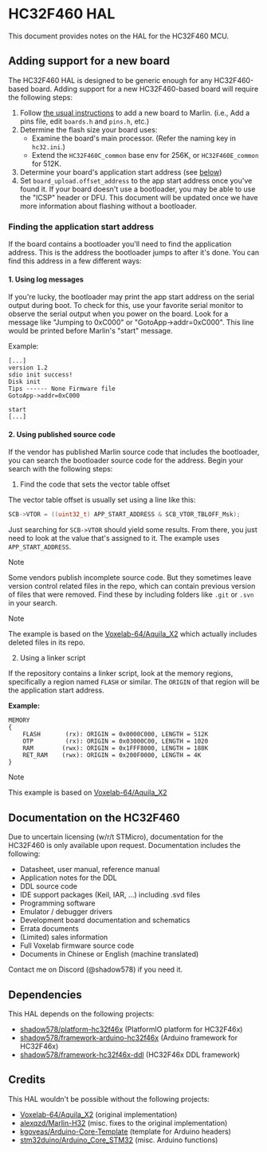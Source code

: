 # HC32F460 HAL

This document provides notes on the HAL for the HC32F460 MCU.

## Adding support for a new board

The HC32F460 HAL is designed to be generic enough for any HC32F460-based board. Adding support for a new HC32F460-based board will require the following steps:

1. Follow [the usual instructions](https://marlinfw.org/docs/development/boards.html#adding-a-new-board) to add a new board to Marlin. (i.e., Add a pins file, edit `boards.h` and `pins.h`, etc.)
2. Determine the flash size your board uses:
   - Examine the board's main processor. (Refer the naming key in `hc32.ini`.)
   - Extend the `HC32F460C_common` base env for 256K, or `HC32F460E_common` for 512K.
3. Determine your board's application start address (see [below](#finding-the-application-start-address))
4. Set `board_upload.offset_address` to the app start address once you've found it. If your board doesn't use a bootloader, you may be able to use the "ICSP" header or DFU. This document will be updated once we have more information about flashing without a bootloader.

### Finding the application start address

If the board contains a bootloader you'll need to find the application address. This is the address the bootloader jumps to after it's done. You can find this address in a few different ways:

#### 1. Using log messages

If you're lucky, the bootloader may print the app start address on the serial output during boot. To check for this, use your favorite serial monitor to observe the serial output when you power on the board. Look for a message like "Jumping to 0xC000" or "GotoApp->addr=0xC000". This line would be printed before Marlin's "start" message.

Example:

```
[...]
version 1.2
sdio init success!
Disk init
Tips ------ None Firmware file
GotoApp->addr=0xC000

start
[...]
```

#### 2. Using published source code

If the vendor has published Marlin source code that includes the bootloader, you can search the bootloader source code for the address. Begin your search with the following steps:

1. Find the code that sets the vector table offset

The vector table offset is usually set using a line like this:

```c
SCB->VTOR = ((uint32_t) APP_START_ADDRESS & SCB_VTOR_TBLOFF_Msk);
```

Just searching for `SCB->VTOR` should yield some results. From there, you just need to look at the value that's assigned to it. The example uses `APP_START_ADDRESS`.

> [!NOTE]
> Some vendors publish incomplete source code. But they sometimes leave version control related files in the repo, which can contain previous version of files that were removed. Find these by including folders like `.git` or `.svn` in your search.

> [!NOTE]
> The example is based on the [Voxelab-64/Aquila_X2](https://github.com/Voxelab-64/Aquila_X2/blob/d1f23adf96920996b979bc31023d1dce236d05db/firmware/Sources/.svn/pristine/ec/ec82bcb480b511906bc3e6658450e3a803ab9813.svn-base#L96) which actually includes deleted files in its repo.

2. Using a linker script

If the repository contains a linker script, look at the memory regions, specifically a region named `FLASH` or similar. The `ORIGIN` of that region will be the application start address.

**Example:**

```ld
MEMORY
{
    FLASH       (rx): ORIGIN = 0x0000C000, LENGTH = 512K
    OTP         (rx): ORIGIN = 0x03000C00, LENGTH = 1020
    RAM        (rwx): ORIGIN = 0x1FFF8000, LENGTH = 188K
    RET_RAM    (rwx): ORIGIN = 0x200F0000, LENGTH = 4K
}
```

> [!NOTE]
> This example is based on [Voxelab-64/Aquila_X2](https://github.com/Voxelab-64/Aquila_X2/blob/d1f23adf96920996b979bc31023d1dce236d05db/firmware/Sources/main/hdsc32core/hc32f46x_flash.ld#L55)

## Documentation on the HC32F460

Due to uncertain licensing (w/r/t STMicro), documentation for the HC32F460 is only available upon request. Documentation includes the following:

- Datasheet, user manual, reference manual
- Application notes for the DDL
- DDL source code
- IDE support packages (Keil, IAR, ...) including .svd files
- Programming software
- Emulator / debugger drivers
- Development board documentation and schematics
- Errata documents
- (Limited) sales information
- Full Voxelab firmware source code
- Documents in Chinese or English (machine translated)

Contact me on Discord (@shadow578) if you need it.

## Dependencies

This HAL depends on the following projects:

- [shadow578/platform-hc32f46x](https://github.com/shadow578/platform-hc32f46x) (PlatformIO platform for HC32F46x)
- [shadow578/framework-arduino-hc32f46x](https://github.com/shadow578/framework-arduino-hc32f46x) (Arduino framework for HC32F46x)
- [shadow578/framework-hc32f46x-ddl](https://github.com/shadow578/framework-hc32f46x-ddl) (HC32F46x DDL framework)

## Credits

This HAL wouldn't be possible without the following projects:

- [Voxelab-64/Aquila_X2](https://github.com/Voxelab-64/Aquila_X2) (original implementation)
- [alexqzd/Marlin-H32](https://github.com/alexqzd/Marlin-H32) (misc. fixes to the original implementation)
- [kgoveas/Arduino-Core-Template](https://github.com/kgoveas/Arduino-Core-Template) (template for Arduino headers)
- [stm32duino/Arduino_Core_STM32](https://github.com/stm32duino/Arduino_Core_STM32) (misc. Arduino functions)
